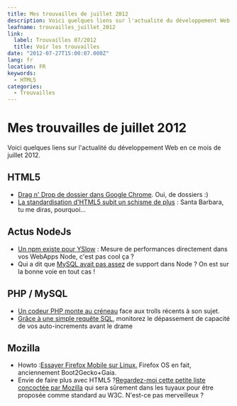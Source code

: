 ```yaml
---
title: Mes trouvailles de juillet 2012
description: Voici quelques liens sur l'actualité du développement Web en ce mois de juillet 2012.
leafname: trouvailles_juillet_2012
link:
  label: Trouvailles 07/2012
  title: Voir les trouvailles
date: "2012-07-27T15:00:07.000Z"
lang: fr
location: FR
keywords:
  - HTML5
categories:
  - Trouvailles
---
```


# Mes trouvailles de juillet 2012

Voici quelques liens sur l'actualité du développement Web en ce mois de juillet 2012.

## HTML5

- [Drag n' Drop de dossier dans Google Chrome](https://developers.google.com/web/updates/2012/07/Drag-and-drop-a-folder-onto-Chrome-now-available "Voir l'article sur cette nouvelle possibilité de Chrome"). Oui, de dossiers :)
- [La standardisation d'HTML5 subit un schisme de plus](http://www.numerama.com/magazine/23240-html5-deux-versions-pour-diviser-les-developpeurs.html "Voir un article traitant de cette séparation") : Santa Barbara, tu me diras, pourquoi...

## Actus NodeJs

- [Un npm existe pour YSlow](https://github.com/marcelduran/yslow "Voir la page du projet") : Mesure de performances directement dans vos WebApps Node, c'est pas cool ça ?
- Qui a dit que [MySQL avait pas assez](http://www.codediesel.com/nodejs/querying-mysql-with-node-js/ "Voir un article sur le sujet") de support dans Node ? On est sur la bonne voie en tout cas !

## PHP / MySQL

- [Un codeur PHP monte au créneau](http://fabien.potencier.org/article/64/php-is-much-better-than-you-think "Lire l'article") face aux trolls récents à son sujet.
- [Grâce à une simple requête SQL](http://mechanics.flite.com/blog/2012/07/16/monitoring-auto-increment-capacity-in-mysql/ "Voir le billet"), monitorez le dépassement de capacité de vos auto-increments avant le drame

## Mozilla

- Howto :[Essayer Firefox Mobile sur Linux.](http://blog.admin-linux.org/mobilite/howto-essayer-firefox-mobile-sur-linux-debian "Voir le manuel") Firefox OS en fait, anciennement Boot2Gecko+Gaia.
- Envie de faire plus avec HTML5 ?[Regardez-moi cette petite liste concoctée par Mozilla](https://wiki.mozilla.org/WebAPI#Planned%5Ffor%5Finitial%5Frelease%5Fof%5FB2G%5F.28aka%5FBasecamp.29 "Voir la liste des technologies que Mozilla voudrait dans HTML5") qui sera sûrement dans les tuyaux pour être proposée comme standard au W3C. N'est-ce pas merveilleux ?
